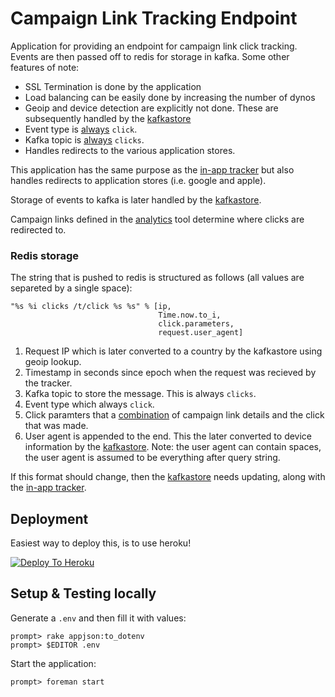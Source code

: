 Campaign Link Tracking Endpoint
====

Application for providing an endpoint for campaign link click tracking.
Events are then passed off to redis for storage in kafka. Some other
features of note:

- SSL Termination is done by the application
- Load balancing can be easily done by increasing the number of dynos
- Geoip and device detection are explicitly not done. These are subsequently
  handled by the [kafkastore](https://github.com/adtekio/kafkastore)
- Event type is [always](https://github.com/adtekio/tracking.clicks/blob/985520904bf22b600edf45f21626430b1ae08d60/lib/click_handler.rb#L126) ```click```.
- Kafka topic is [always](https://github.com/adtekio/tracking.clicks/blob/985520904bf22b600edf45f21626430b1ae08d60/lib/click_handler.rb#L126) ```clicks```.
- Handles redirects to the various application stores.

This application has the same purpose as the
[in-app tracker](https://github.com/adtekio/tracking.inapp) but also
handles redirects to application stores (i.e. google and apple).

Storage of events to kafka is later handled by the
[kafkastore](https://github.com/adtekio/kafkastore).

Campaign links defined in the [analytics](https://github.com/adtekio/analytics)
tool determine where clicks are redirected to.

### Redis storage

The string that is pushed to redis is structured as follows (all values
are separeted by a single space):

```
"%s %i clicks /t/click %s %s" % [ip,
                                 Time.now.to_i,
                                 click.parameters,
                                 request.user_agent]
```

1. Request IP which is later converted to a country by the kafkastore
   using geoip lookup.
2. Timestamp in seconds since epoch when the request was recieved by the
   tracker.
3. Kafka topic to store the message. This is always ```clicks```.
4. Event type which always ```click```.
5. Click paramters that a [combination](https://github.com/adtekio/tracking.clicks/blob/985520904bf22b600edf45f21626430b1ae08d60/lib/click_handler.rb#L108-L123) of campaign link details and
   the click that was made.
6. User agent is appended to the end. This the later converted to device
   information by the [kafkastore](https://github.com/adtekio/kafkastore/blob/a9e3670011c71fcc669a46e62df95d06683cae79/lib/batch_worker.rb#L27). Note: the user agent
   can contain spaces, the user agent is assumed to be everything after query
   string.

If this format should change, then the [kafkastore](https://github.com/adtekio/kafkastore/blob/a9e3670011c71fcc669a46e62df95d06683cae79/lib/batch_worker.rb#L26-L42)
needs updating, along with the [in-app tracker](https://github.com/adtekio/tracking.inapp/blob/448d1b81b921bf77896a467e15358bc6f022cc56/routes/tracking.rb#L11-L15).


## Deployment

Easiest way to deploy this, is to use heroku!

[![Deploy To Heroku](https://www.herokucdn.com/deploy/button.png)](https://heroku.com/deploy?template=https://github.com/adtekio/tracking.clicks)

## Setup & Testing locally

Generate a ```.env``` and then fill it with values:

    prompt> rake appjson:to_dotenv
    prompt> $EDITOR .env

Start the application:

    prompt> foreman start
